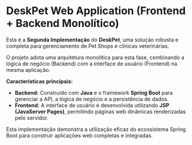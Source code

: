 # DeskPet Web Application (Frontend + Backend Monolítico)

Esta é a **Segunda Implementação** do **DeskPet**, uma solução robusta e completa para gerenciamento de Pet Shops e clínicas veterinárias.

O projeto adota uma arquitetura monolítica para esta fase, combinando a lógica de negócio (Backend) com a interface de usuário (Frontend) na mesma aplicação.

**Características principais:**

* **Backend:** Construído com **Java** e o framework **Spring Boot** para gerenciar a API, a lógica de negócio e a persistência de dados.
* **Frontend:** A interface de usuário é desenvolvida utilizando **JSP (JavaServer Pages)**, permitindo páginas web dinâmicas renderizadas pelo servidor.

Esta implementação demonstra a utilização eficaz do ecossistema Spring Boot para construir aplicações web completas e integradas.
